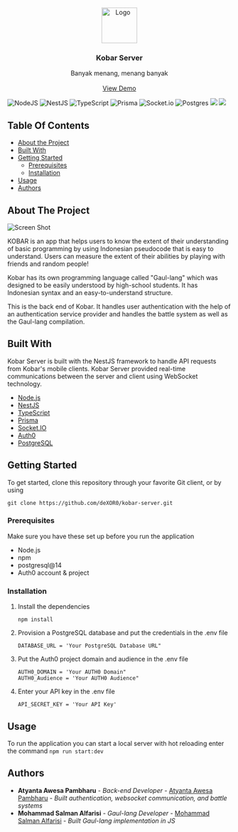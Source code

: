 <br/>
<p align="center">
  <a href="https://github.com/deXOR0/kobar-server">
    <img src="https://media.discordapp.net/attachments/846612997836505088/1072917704018763786/Kobar.png?width=676&height=676" alt="Logo" width="80" height="80">
  </a>

  <h3 align="center">Kobar Server</h3>

  <p align="center">
    Banyak menang, menang banyak
    <br/>
    <br/>
    <a href="https://github.com/deXOR0/kobar-server">View Demo</a>
  </p>
</p>
  
![NodeJS](https://img.shields.io/badge/node.js-6DA55F?style=for-the-badge&logo=node.js&logoColor=white)
![NestJS](https://img.shields.io/badge/nestjs-%23E0234E.svg?style=for-the-badge&logo=nestjs&logoColor=white)
![TypeScript](https://img.shields.io/badge/typescript-%23007ACC.svg?style=for-the-badge&logo=typescript&logoColor=white)
![Prisma](https://img.shields.io/badge/Prisma-3982CE?style=for-the-badge&logo=Prisma&logoColor=white)
![Socket.io](https://img.shields.io/badge/Socket.io-black?style=for-the-badge&logo=socket.io&badgeColor=010101)
![Postgres](https://img.shields.io/badge/postgres-%23316192.svg?style=for-the-badge&logo=postgresql&logoColor=white)
![](https://img.shields.io/badge/Auth0-EB5424.svg?style=for-the-badge&logo=Auth0&logoColor=white)
![](https://img.shields.io/badge/Railway-0B0D0E.svg?style=for-the-badge&logo=Railway&logoColor=white)

## Table Of Contents

* [About the Project](#about-the-project)
* [Built With](#built-with)
* [Getting Started](#getting-started)
  * [Prerequisites](#prerequisites)
  * [Installation](#installation)
* [Usage](#usage)
* [Authors](#authors)

## About The Project

![Screen Shot](https://media.discordapp.net/attachments/846612997836505088/1072918679668396052/Banner_Kobar.jpg?width=1440&height=360)

KOBAR is an app that helps users to know the extent of their understanding of basic programming by using Indonesian pseudocode that is easy to understand. Users can measure the extent of their abilities by playing with friends and random people!

Kobar has its own programming language called "Gaul-lang" which was designed to be easily understood by high-school students. It has Indonesian syntax and an easy-to-understand structure. 

This is the back end of Kobar. It handles user authentication with the help of an authentication service provider and handles the battle system as well as the Gaul-lang compilation.

## Built With

Kobar Server is built with the NestJS framework to handle API requests from Kobar's mobile clients. Kobar Server provided real-time communications between the server and client using WebSocket technology.

* [Node.js](https://nodejs.org/en/nes)
* [NestJS](https://nestjs.com/)
* [TypeScript](https://www.typescriptlang.org/)
* [Prisma](https://www.prisma.io/)
* [Socket.IO](https://socket.io/)
* [Auth0](https://auth0.com/)
* [PostgreSQL](https://www.postgresql.org/)

## Getting Started

To get started, clone this repository through your favorite Git client, or by using 
```
git clone https://github.com/deXOR0/kobar-server.git
```

### Prerequisites

Make sure you have these set up before you run the application
* Node.js
* npm
* postgresql@14
* Auth0 account & project

### Installation

1. Install the dependencies
    ```
    npm install
    ```

2. Provision a PostgreSQL database and put the credentials in the .env file
    ```
    DATABASE_URL = 'Your PostgreSQL Database URL"
    ```

3. Put the Auth0 project domain and audience in the .env file
    ```
    AUTH0_DOMAIN = 'Your AUTH0 Domain"
    AUTH0_Audience = 'Your AUTH0 Audience"
    ```

4. Enter your API key in the .env file
    ```
    API_SECRET_KEY = 'Your API Key'
    ```

## Usage

To run the application you can start a local server with hot reloading enter the command
    ```
    npm run start:dev
    ```

## Authors

* **Atyanta Awesa Pambharu** - *Back-end Developer* - [Atyanta Awesa Pambharu](https://github.com/deXOR0/) - *Built authentication, websocket communication, and battle systems*
* **Mohammad Salman Alfarisi** - *Gaul-lang Developer* - [Mohammad Salman Alfarisi](https://github.com/m-salman-a/) - *Built Gaul-lang implementation in JS*

